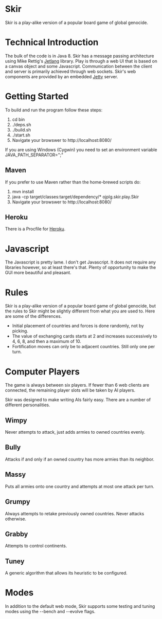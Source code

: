 Skir
====

Skir is a play-alike version of a popular board game of global genocide.

Technical Introduction
======================

The bulk of the code is in Java 8. 
Skir has a message passing architecture using Mike Rettig's [Jetlang](https://github.com/jetlang) library.
Play is through a web UI that is based on a canvas object and some Javascript. 
Communication between the client and server is primarily achieved through web sockets. 
Skir's web components are provided by an embedded [Jetty](http://www.eclipse.org/jetty/) server.

Getting Started
===============

To build and run the program follow these steps:

1. cd bin
2. ./deps.sh
3. ./build.sh
4. ./start.sh
5. Navigate your browswer to http://localhost:8080/

If you are using Windows (Cygwin) you need to set an environment variable JAVA\_PATH\_SEPARATOR=";"

Maven
-----

If you prefer to use Maven rather than the home-brewed scripts do:

1. mvn install
2. java -cp target/classes:target/dependency/\* ojplg.skir.play.Skir
3. Navigate your browswer to http://localhost:8080/

Heroku
------

There is a Procfile for [Heroku](https://skir.herokuapp.com/).

Javascript
==========

The Javascript is pretty lame. I don't get Javascript.
It does not require any libraries however, so at least there's that.
Plenty of opportunity to make the GUI more beautiful and pleasant.

Rules
=====

Skir is a play-alike version of a popular board game of global genocide,
but the rules to Skir might be slightly different from what you are used to.
Here are some of the differences.
- Initial placement of countries and forces is done randomly, not
by picking.
- The value of exchanging cards starts at 2 and increases successively
to 4, 6, 8, and then a maximum of 10.
- Fortification moves can only be to adjacent countries. Still only one
per turn.

Computer Players
================

The game is always between six players. If fewer than 6 web clients are
connected, the remaining player slots will be taken by AI players.

Skir was designed to make writing AIs fairly easy. 
There are a number of different personalities.

Wimpy
-----
Never attempts to attack, just adds armies to owned countries evenly.

Bully
-----
Attacks if and only if an owned country has more armies than its neighbor.

Massy
-----
Puts all armies onto one country and attempts at most one attack per turn.

Grumpy
------
Always attempts to retake previously owned countries. Never attacks otherwise.

Grabby
------
Attempts to control continents.

Tuney
-----
A generic algorithm that allows its heuristic to be configured.

Modes
=====
In addition to the default web mode, Skir supports some testing and tuning
modes using the --bench and --evolve flags.
